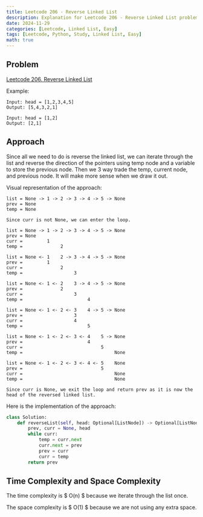 ```yaml
---
title: Leetcode 206 - Reverse Linked List
description: Explanation for Leetcode 206 - Reverse Linked List problem, and its solution in Python.
date: 2024-11-29
categories: [Leetcode, Linked List, Easy]
tags: [Leetcode, Python, Study, Linked List, Easy]
math: true
---
```


## Problem

[Leetcode 206. Reverse Linked List](https://leetcode.com/problems/reverse-linked-list/)

Example:
```
Input: head = [1,2,3,4,5]
Output: [5,4,3,2,1]

Input: head = [1,2]
Output: [2,1]
```

## Approach

Since all we need to do is reverse the linked list, we can iterate through the list and reverse the direction of the pointers using temp node and a variable to store the previous node. Then we 3 way trade the temp, current node, and previous node. It will make more sense when we draw it out.

Visual representation of the approach:

```
list = None -> 1 -> 2 -> 3 -> 4 -> 5 -> None
prev = None
temp = None

Since curr is not None, we can enter the loop.

list = None -> 1 -> 2 -> 3 -> 4 -> 5 -> None
prev = None
curr =         1
temp =              2

list = None <- 1    2 -> 3 -> 4 -> 5 -> None
prev =         1
curr =              2
temp =                   3

list = None <- 1 <- 2    3 -> 4 -> 5 -> None
prev =              2
curr =                   3
temp =                        4

list = None <- 1 <- 2 <- 3    4 -> 5 -> None
prev =                   3
curr =                   4
temp =                        5

list = None <- 1 <- 2 <- 3 <- 4    5 -> None
prev =                        4
curr =                             5
temp =                                  None

list = None <- 1 <- 2 <- 3 <- 4 <- 5    None
prev =                             5
curr =                                  None
temp =                                  None

Since curr is None, we exit the loop and return prev as it is now the head of the reversed linked list.
```

Here is the implementation of the approach:

```python
class Solution:
    def reverseList(self, head: Optional[ListNode]) -> Optional[ListNode]:
        prev, curr = None, head
        while curr:
            temp = curr.next
            curr.next = prev
            prev = curr
            curr = temp
        return prev
```

## Time Complexity and Space Complexity

The time complexity is $ O(n) $ because we iterate through the list once.

The space complexity is $ O(1) $ because we are not using any extra space.
